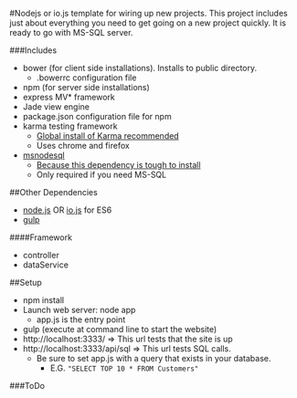 #Nodejs or io.js template for wiring up new projects.  This project includes just about everything you need to get going on a new project quickly.  It is ready to go with MS-SQL server.  

###Includes

- bower (for client side installations).  Installs to public directory.
  - .bowerrc configuration file
- npm (for server side installations)
- express MV* framework
- Jade view engine
- package.json configuration file for npm
- karma testing framework
  - [Global install of Karma recommended](https://karma-runner.github.io/0.12/intro/installation.html)
  - Uses chrome and firefox
- [msnodesql](https://www.npmjs.com/package/msnodesql)
  - [Because this dependency is tough to install](http://stackoverflow.com/questions/19661811/unable-to-download-msnodesql-0-2-1-v0-10-x64-msi)
  - Only required if you need MS-SQL

##Other Dependencies

- [node.js](https://nodejs.org/) OR [io.js](https://iojs.org/en/index.html) for ES6
- [gulp](http://gulpjs.com/)

####Framework

- controller
- dataService

##Setup

- npm install
- Launch web server: node app
  - app.js is the entry point
- gulp (execute at command line to start the website)
- http://localhost:3333/ => This url tests that the site is up
- http://localhost:3333/api/sql => This url tests SQL calls.
  - Be sure to set app.js with a query that exists in your database.
    - E.G. `"SELECT TOP 10 * FROM Customers"`

###ToDo
